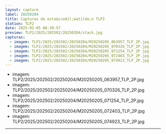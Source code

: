```yaml
---
layout: capture
label: 20250204
title: Capturas da esta&ccedil;&atilde;o TLP2
station: TLP2
date: 2025-02-05 06:39:57
preview: TLP2/2025/202502/20250204/stack.jpg
capturas:
  - imagem: TLP2/2025/202502/20250204/M20250205_063957_TLP_2P.jpg
  - imagem: TLP2/2025/202502/20250204/M20250205_070326_TLP_2P.jpg
  - imagem: TLP2/2025/202502/20250204/M20250205_071254_TLP_2P.jpg
  - imagem: TLP2/2025/202502/20250204/M20250205_072403_TLP_2P.jpg
  - imagem: TLP2/2025/202502/20250204/M20250205_074923_TLP_2P.jpg
---
```

  - imagem: TLP2/2025/202502/20250204/M20250205_063957_TLP_2P.jpg
  - imagem: TLP2/2025/202502/20250204/M20250205_070326_TLP_2P.jpg
  - imagem: TLP2/2025/202502/20250204/M20250205_071254_TLP_2P.jpg
  - imagem: TLP2/2025/202502/20250204/M20250205_072403_TLP_2P.jpg
  - imagem: TLP2/2025/202502/20250204/M20250205_074923_TLP_2P.jpg
---
